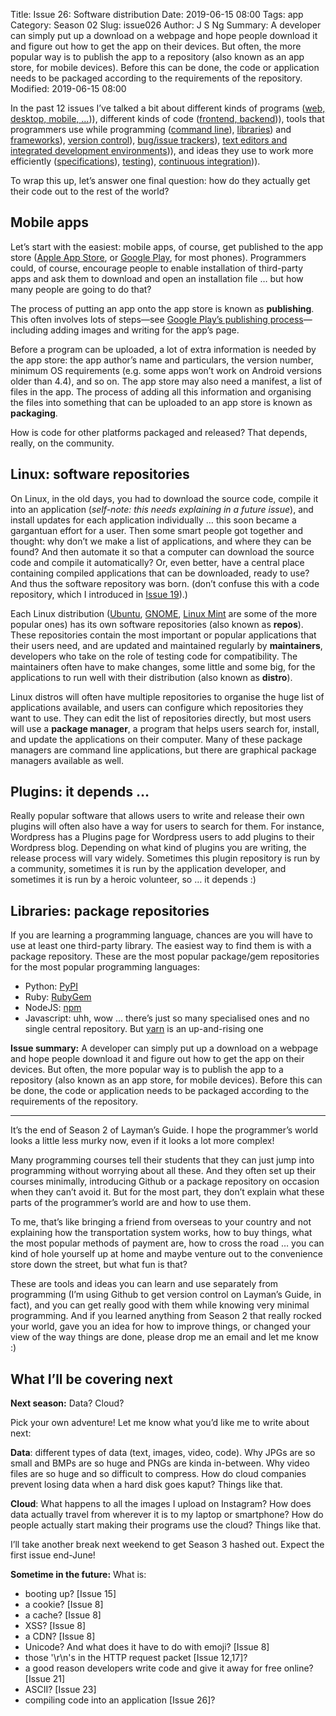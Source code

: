 Title: Issue 26: Software distribution
Date: 2019-06-15 08:00
Tags: app
Category: Season 02
Slug: issue026
Author: J S Ng
Summary: A developer can simply put up a download on a webpage and hope people download it and figure out how to get the app on their devices. But often, the more popular way is to publish the app to a repository (also known as an app store, for mobile devices). Before this can be done, the code or application needs to be packaged according to the requirements of the repository.
Modified: 2019-06-15 08:00

In the past 12 issues I’ve talked a bit about different kinds of programs ([web, desktop, mobile, …]({filename}/season02/issue014/issue014.md))), different kinds of code ([frontend, backend]({filename}/season02/issue014/issue014.md))), tools that programmers use while programming ([command line]({filename}/season02/issue015/issue015.md)), [libraries]({filename}/season02/issue017/issue017.md)) and [frameworks]({filename}/season02/issue018/issue018.md)), [version control]({filename}/season02/issue019/issue019.md)), [bug/issue trackers]({filename}/season02/issue024/issue024.md)), [text editors and integrated development environments]({filename}/season02/issue025/issue025.md))), and ideas they use to work more efficiently ([specifications]({filename}/season02/issue023/issue023.md)), [testing]({filename}/season02/issue020/issue020.md)), [continuous integration]({filename}/season02/issue022/issue022.md))).

To wrap this up, let’s answer one final question: how do they actually get their code out to the rest of the world?

## Mobile apps

Let’s start with the easiest: mobile apps, of course, get published to the app store ([Apple App Store](https://www.apple.com/sg/ios/app-store/), or [Google Play](https://play.google.com/store), for most phones). Programmers could, of course, encourage people to enable installation of third-party apps and ask them to download and open an installation file … but how many people are going to do that?

The process of putting an app onto the app store is known as **publishing**. This often involves lots of steps—see [Google Play’s publishing process](https://developer.android.com/studio/publish)—including adding images and writing for the app’s page.

Before a program can be uploaded, a lot of extra information is needed by the app store: the app author’s name and particulars, the version number, minimum OS requirements (e.g. some apps won’t work on Android versions older than 4.4), and so on. The app store may also need a manifest, a list of files in the app. The process of adding all this information and organising the files into something that can be uploaded to an app store is known as **packaging**.

How is code for other platforms packaged and released? That depends, really, on the community.

## Linux: software repositories

On Linux, in the old days, you had to download the source code, compile it into an application (*self-note: this needs explaining in a future issue*), and install updates for each application individually … this soon became a gargantuan effort for a user. Then some smart people got together and thought: why don’t we make a list of applications, and where they can be found? And then automate it so that a computer can download the source code and compile it automatically? Or, even better, have a central place containing compiled applications that can be downloaded, ready to use? And thus the software repository was born. (don’t confuse this with a code repository, which I introduced in [Issue 19]({filename}/season02/issue019/issue019.md)).)

Each Linux distribution ([Ubuntu](https://www.ubuntu.com/), [GNOME](https://www.gnome.org/), [Linux Mint](https://linuxmint.com/) are some of the more popular ones) has its own software repositories (also known as **repos**). These repositories contain the most important or popular applications that their users need, and are updated and maintained regularly by **maintainers**, developers who take on the role of testing code for compatibility. The maintainers often have to make changes, some little and some big, for the applications to run well with their distribution (also known as **distro**).

Linux distros will often have multiple repositories to organise the huge list of applications available, and users can configure which repositories they want to use. They can edit the list of repositories directly, but most users will use a **package manager**, a program that helps users search for, install, and update the applications on their computer. Many of these package managers are command line applications, but there are graphical package managers available as well.

## Plugins: it depends …

Really popular software that allows users to write and release their own plugins will often also have a way for users to search for them. For instance, Wordpress has a Plugins page for Wordpress users to add plugins to their Wordpress blog. Depending on what kind of plugins you are writing, the release process will vary widely. Sometimes this plugin repository is run by a community, sometimes it is run by the application developer, and sometimes it is run by a heroic volunteer, so … it depends :)

## Libraries: package repositories

If you are learning a programming language, chances are you will have to use at least one third-party library. The easiest way to find them is with a package repository. These are the most popular package/gem repositories for the most popular programming languages:

- Python: [PyPI](https://pypi.org/)
- Ruby: [RubyGem](https://rubygems.org/)
- NodeJS: [npm](https://www.npmjs.com/)
- Javascript: uhh, wow … there’s just so many specialised ones and no single central repository. But [yarn](https://yarnpkg.com/en/) is an up-and-rising one

**Issue summary:** A developer can simply put up a download on a webpage and hope people download it and figure out how to get the app on their devices. But often, the more popular way is to publish the app to a repository (also known as an app store, for mobile devices). Before this can be done, the code or application needs to be packaged according to the requirements of the repository.

-----

It’s the end of Season 2 of Layman’s Guide. I hope the programmer’s world looks a little less murky now, even if it looks a lot more complex!

Many programming courses tell their students that they can just jump into programming without worrying about all these. And they often set up their courses minimally, introducing Github or a package repository on occasion when they can’t avoid it. But for the most part, they don’t explain what these parts of the programmer’s world are and how to use them.

To me, that’s like bringing a friend from overseas to your country and not explaining how the transportation system works, how to buy things, what the most popular methods of payment are, how to cross the road … you can kind of hole yourself up at home and maybe venture out to the convenience store down the street, but what fun is that?

These are tools and ideas you can learn and use separately from programming (I’m using Github to get version control on Layman’s Guide, in fact), and you can get really good with them while knowing very minimal programming. And if you learned anything from Season 2 that really rocked your world, gave you an idea for how to improve things, or changed your view of the way things are done, please drop me an email and let me know :)

## What I’ll be covering next

**Next season:** Data? Cloud?

Pick your own adventure! Let me know what you’d like me to write about next:

**Data**: different types of data (text, images, video, code). Why JPGs are so small and BMPs are so huge and PNGs are kinda in-between. Why video files are so huge and so difficult to compress. How do cloud companies prevent losing data when a hard disk goes kaput? Things like that.

**Cloud**: What happens to all the images I upload on Instagram? How does data actually travel from wherever it is to my laptop or smartphone? How do people actually start making their programs use the cloud? Things like that.

I’ll take another break next weekend to get Season 3 hashed out. Expect the first issue end-June!

**Sometime in the future:** What is:

- booting up? [Issue 15]
- a cookie? [Issue 8]
- a cache? [Issue 8]
- XSS? [Issue 8]
- a CDN? [Issue 8]
- Unicode? And what does it have to do with emoji? [Issue 8]
- those '\r\n's in the HTTP request packet [Issue 12,17]?
- a good reason developers write code and give it away for free online? [Issue 21]
- ASCII? [Issue 23]
- compiling code into an application [Issue 26]?
